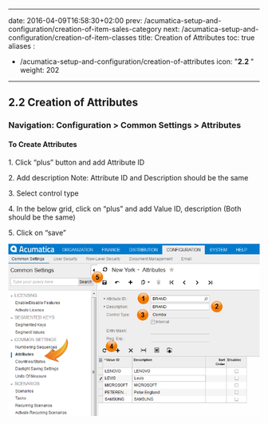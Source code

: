 
---
date: 2016-04-09T16:58:30+02:00
prev: /acumatica-setup-and-configuration/creation-of-item-sales-category
next: /acumatica-setup-and-configuration/creation-of-item-classes
title: Creation of Attributes
toc: true
aliases :
  - /acumatica-setup-and-configuration/creation-of-attributes
icon: "<b>2.2 </b>"
weight: 202
---

## 2.2 Creation of Attributes

### Navigation: Configuration > Common Settings > Attributes

#### To Create Attributes

  <p>1. Click “plus” button and add Attribute ID</p>
  <p>2. Add description Note: Attribute ID and Description should be the same</p>
  <p>3. Select control type</p>
  <p>4. In the below grid, click on “plus” and add Value ID, description (Both should be the same)</p>
  <p>5. Click on “save”</p>

![Creation of Attributes](images/creation-of-attributes.png?classes=shadow)
